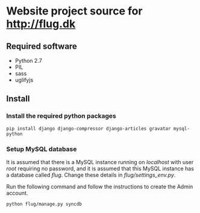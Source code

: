 Website project source for http://flug.dk
=========================================

## Required software

* Python 2.7
* PIL
* sass
* uglifyjs

## Install

### Install the required python packages

`pip install django django-compressor django-articles gravatar mysql-python`

### Setup MySQL database

It is assumed that there is a MySQL instance running on *localhost* with user *root* requiring no password, and it is assumed that this MySQL instance has a database called *flug*. Change these details in *flug/settings_env.py*.

Run the following command and follow the instructions to create the Admin account.

`python flug/manage.py syncdb`
